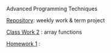 ﻿Advanced Programming Techniques

[Repository](https://github.com/AyseSenaFeyiz/ileriProgramlama): weekly work & term project

[Class Work 2](https://aysesenafeyiz.github.io/ileriProgramlama/CW2) : array functions

[Homework 1](https://aysesenafeyiz.github.io/ileriProgramlama/HW1) : 



